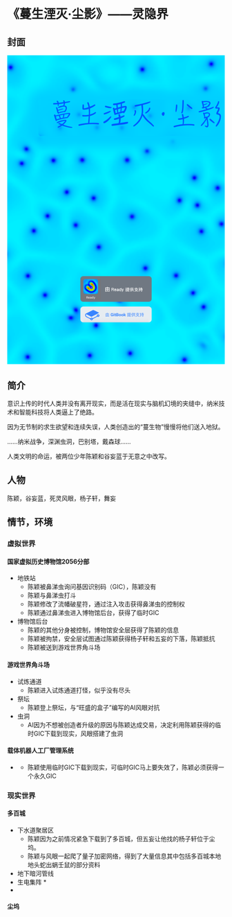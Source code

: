 # 《蔓生湮灭·尘影》——灵隐界

## 封面

![](../.gitbook/assets/1.png)

## 简介

意识上传的时代人类并没有离开现实，而是活在现实与脑机幻境的夹缝中，纳米技术和智能科技将人类逼上了绝路。

因为无节制的求生欲望和连续失误，人类创造出的“蔓生物”慢慢将他们送入地狱。

……纳米战争，深渊虫洞，巴别塔，戴森球……

人类文明的命运，被两位少年陈颖和谷妄蓝于无意之中改写。

## 人物

陈颖，谷妄蓝，死灵风眼，杨子轩，舞妄

## 情节，环境

### 虚拟世界

#### 国家虚拟历史博物馆2056分部

* 地铁站
  * 陈颖被鼻涕虫询问基因识别码（GIC），陈颖没有
  * 陈颖与鼻涕虫打斗
  * 陈颖修改了流幡破星符，通过注入攻击获得鼻涕虫的控制权
  * 陈颖通过鼻涕虫进入博物馆后台，获得了临时GIC
* 博物馆后台
  * 陈颖的其他分身被控制，博物馆安全层获得了陈颖的信息
  * 陈颖被拘禁，安全层试图通过陈颖获得杨子轩和五妄的下落，陈颖抵抗
  * 陈颖被送到游戏世界角斗场

#### 游戏世界角斗场

* 试炼通道
  * 陈颖进入试炼通道打怪，似乎没有尽头
* 祭坛
  * 陈颖登上祭坛，与“旺盛的盒子”编写的AI风眼对抗
* 虫洞
  * AI因为不想被创造者升级的原因与陈颖达成交易，决定利用陈颖获得的临时GIC下载到现实，风眼搭建了虫洞

#### 载体机器人工厂管理系统

* * 陈颖使用临时GIC下载到现实，可临时GIC马上要失效了，陈颖必须获得一个永久GIC

### 现实世界

#### 多百城

* 下水道聚居区
  * 陈颖因为之前情况紧急下载到了多百城，但五妄让他找的杨子轩位于尘坞。
  * 陈颖与风眼一起爬了量子加密网络，得到了大量信息其中包括多百城本地地头蛇出蜗壬鼠的部分资料
* 地下暗河管线
* 生电集阵
  * 
* 
#### 尘坞

